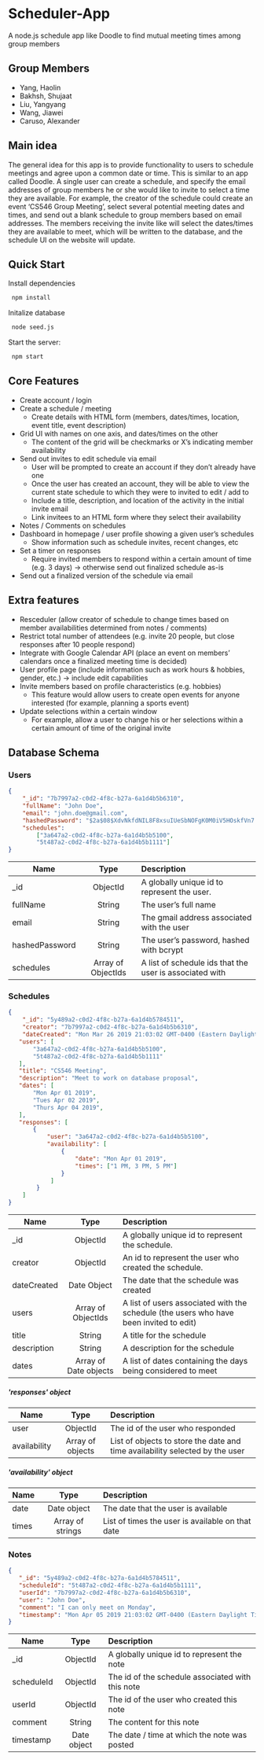 
# Scheduler-App
A node.js schedule app like Doodle to find mutual meeting times among group members

## Group Members
* Yang, Haolin
* Bakhsh, Shujaat
* Liu, Yangyang
* Wang, Jiawei
* Caruso, Alexander

## Main idea
The general idea for this app is to provide functionality to users to schedule meetings and agree upon a common date or time. This is similar to an app called Doodle. A single user can create a schedule, and specify the email addresses of group members he or she would like to invite to select a time they are available. For example, the creator of the schedule could create an event ‘CS546 Group Meeting’, select several potential meeting dates and times, and send out a blank schedule to group members based on email addresses. The members receiving the invite like will select the dates/times they are available to meet, which will be written to the database, and the schedule UI on the website will update. 

## Quick Start
Install dependencies
```bash
 npm install
```

Initalize database
```bash
 node seed.js
```

Start the server:
```bash
 npm start
```

## Core Features
* Create account / login
* Create a schedule / meeting
	* Create details with HTML form (members, dates/times, location, event title, event description)
* Grid UI with names on one axis, and dates/times on the other
 	* The content of the grid will be checkmarks or X’s indicating member availability
* Send out invites to edit schedule via email
	* User will be prompted to create an account if they don’t already have one
	* Once the user has created an account, they will be able to view the current state schedule to which they were to invited to edit / add to
	* Include a title, description, and location of the activity in the initial invite email
	* Link invitees to an HTML form where they select their availability
* Notes / Comments on schedules
* Dashboard in homepage / user profile showing a given user’s schedules
	* Show information such as schedule invites, recent changes, etc
* Set a timer on responses
	* Require invited members to respond within a certain amount of time (e.g. 3 days) → otherwise send out finalized schedule as-is
* Send out a finalized version of the schedule via email

## Extra features
* Resceduler (allow creator of schedule to change times based on member availabilities determined from notes / comments)
* Restrict total number of attendees (e.g. invite 20 people, but close responses after 10 people respond)
* Integrate with Google Calendar API (place an event on members’ calendars once a finalized meeting time is decided)
* User profile page (include information such as work hours & hobbies, gender, etc.) → include edit capabilities
* Invite members based on profile characteristics (e.g. hobbies)
	* This feature would allow users to create open events for anyone interested (for example, planning a sports event)
* Update selections within a certain window
	* For example, allow a user to change his or her selections within a certain amount of time of the original invite

## Database Schema
### Users
```json
{
    "_id": "7b7997a2-c0d2-4f8c-b27a-6a1d4b5b6310",
    "fullName": "John Doe",
    "email": "john.doe@gmail.com",
    "hashedPassword": "$2a$08$XdvNkfdNIL8F8xsuIUeSbNOFgK0M0iV5HOskfVn7.PWncShU.O", 
    "schedules":
        ["3a647a2-c0d2-4f8c-b27a-6a1d4b5b5100",
        "5t487a2-c0d2-4f8c-b27a-6a1d4b5b1111"] 
}
```
| Name          | Type          | Description  									   |
| ------------- |:-------------:| :-----------------------------------------------|
| _id           | ObjectId      | A globally unique id to represent the user.      |
| fullName      | String        | The user’s full name     						   |
| email         | String        | The gmail address associated with the user   	   |
| hashedPassword| String        | The user’s password, hashed with bcrypt   	   |
| schedules     | Array of ObjectIds  | A list of schedule ids that the user is associated with   |

### Schedules
```json
{
    "_id": "5y489a2-c0d2-4f8c-b27a-6a1d4b5784511",
    "creator": "7b7997a2-c0d2-4f8c-b27a-6a1d4b5b6310",
    "dateCreated": "Mon Mar 26 2019 21:03:02 GMT-0400 (Eastern Daylight Time)", 
   "users": [ 
       "3a647a2-c0d2-4f8c-b27a-6a1d4b5b5100",
       "5t487a2-c0d2-4f8c-b27a-6a1d4b5b1111"
   ],
   "title": "CS546 Meeting",
   "description": "Meet to work on database proposal",
   "dates": [ 
       "Mon Apr 01 2019",
       "Tues Apr 02 2019",
       "Thurs Apr 04 2019",
   ],
   "responses": [
       {
           "user": "3a647a2-c0d2-4f8c-b27a-6a1d4b5b5100",
           "availability": [
               {
                   "date": "Mon Apr 01 2019",
                   "times": ["1 PM, 3 PM, 5 PM"]
               }
            ]
        }
    ]
}
```
| Name          | Type          | Description  									   |
| ------------- |:-------------:| :-----------------------------------------------|
| _id           | ObjectId      | A globally unique id to represent the schedule.      |
| creator       | ObjectId      | An id to represent the user who created the schedule.      |
| dateCreated   | Date Object  | The date that the schedule was created     |
| users     | Array of ObjectIds      | A list of users associated with the schedule (the users who have been invited to edit)  |
| title       | String      | A title for the schedule      |
| description       | String    | A description for the schedule      |
| dates       | Array of Date objects    | A list of dates containing the days being considered to meet      |
##### 'responses' object
| Name          | Type          | Description  									   |
| ------------- |:-------------:| :-----------------------------------------------|
| user          | ObjectId      | The id of the user who responded     |
| availability          | Array of objects    | List of objects to store the date and time availability selected by the user   |
##### 'availability' object
| Name          | Type          | Description  									   |
| ------------- |:-------------:| :-----------------------------------------------|
| date          | Date object      | The date that the user is available    |
| times         | Array of strings    | List of times the user is available on that date   |

### Notes
```json
{
   "_id": "5y489a2-c0d2-4f8c-b27a-6a1d4b5784511",
   "scheduleId": "5t487a2-c0d2-4f8c-b27a-6a1d4b5b1111", 
   "userId": "7b7997a2-c0d2-4f8c-b27a-6a1d4b5b6310",
   "user": "John Doe",
   "comment": "I can only meet on Monday",
   "timestamp": "Mon Apr 05 2019 21:03:02 GMT-0400 (Eastern Daylight Time)" 
}
```
| Name          | Type          | Description  									   |
| ------------- |:-------------:| :-----------------------------------------------|
| _id           | ObjectId      | A globally unique id to represent the note      |
| scheduleId    | ObjectId      | The id of the schedule associated with this note    |
| userId    | ObjectId      | The id of the user who created this note |
| comment   | String    | The content for this note    |
| timestamp    | Date object   | The date / time at which the note was posted    |


